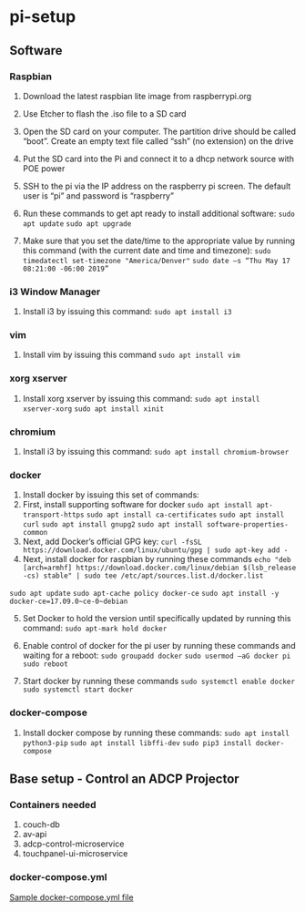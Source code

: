 # pi-setup

## Software
### Raspbian
1)	Download the latest raspbian lite image from raspberrypi.org
2)	Use Etcher to flash the .iso file to a SD card
 
3)	Open the SD card on your computer.  The partition drive should be called “boot”.  Create an empty text file called “ssh” (no extension) on the drive
4)	Put the SD card into the Pi and connect it to a dhcp network source with POE power
5)	SSH to the pi via the IP address on the raspberry pi screen.  The default user is “pi” and password is “raspberry”
6)	Run these commands to get apt ready to install additional software:
`sudo apt update`
`sudo apt upgrade`
7)	Make sure that you set the date/time to the appropriate value by running this command (with the current date and time and timezone):
`sudo timedatectl set-timezone "America/Denver"`
`sudo date –s “Thu May 17 08:21:00 -06:00 2019”`

### i3 Window Manager
1)	Install i3 by issuing this command:
`sudo apt install i3`

### vim
1)	Install vim by issuing this command
`sudo apt install vim`

### xorg xserver
1)	Install xorg xserver by issuing this command:
`sudo apt install xserver-xorg`
`sudo apt install xinit`

### chromium
1)	Install i3 by issuing this command:
`sudo apt install chromium-browser`

### docker
1)	Install docker by issuing this set of commands:
2)	First, install supporting software for docker
`sudo apt install apt-transport-https`
`sudo apt install ca-certificates`
`sudo apt install curl`
`sudo apt install gnupg2`
`sudo apt install software-properties-common`
3)	Next, add Docker’s official GPG key:
`curl -fsSL https://download.docker.com/linux/ubuntu/gpg | sudo apt-key add -`
4)	 Next, install docker for raspbian by running these commands
`echo "deb [arch=armhf] https://download.docker.com/linux/debian $(lsb_release -cs) stable" | sudo tee /etc/apt/sources.list.d/docker.list`

`sudo apt update`
`sudo apt-cache policy docker-ce`
`sudo apt install -y docker-ce=17.09.0~ce-0~debian`

5)	Set Docker to hold the version until specifically updated by running this command:
`sudo apt-mark hold docker`

6)	Enable control of docker for the pi user by running these commands and waiting for a reboot:
`sudo groupadd docker`
`sudo usermod –aG docker pi`
`sudo reboot`

7)	Start docker by running these commands
`sudo systemctl enable docker`
`sudo systemctl start docker`

### docker-compose
1)	Install docker compose by running these commands:
`sudo apt install python3-pip`
`sudo apt install libffi-dev`
`sudo pip3 install docker-compose`

## Base setup - Control an ADCP Projector
### Containers needed
1) couch-db
2) av-api
3) adcp-control-microservice
4) touchpanel-ui-microservice

### docker-compose.yml
[Sample docker-compose.yml file](docker-compose.yml)
